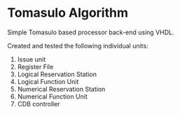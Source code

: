 # Tomasulo Algorithm

Simple Tomasulo based processor back-end using VHDL. 

Created and tested the following individual units: 

1. Issue unit
2. Register File
3. Logical Reservation Station
4. Logical Function Unit
5. Numerical Reservation Station
6. Numerical Function Unit
7. CDB controller
